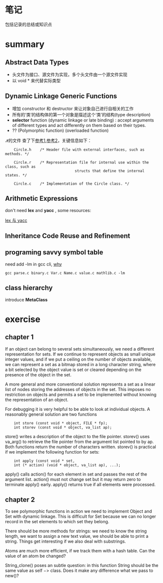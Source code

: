 # 笔记
包括记录的总结或知识点

# summary
## Abstract Data Types

- 头文件为接口、源文件为实现，多个头文件由一个源文件实现
- 以 void * 来代替实际类型

## Dynamic Linkage Generic Functions

- 增加 constructor 和 destructor 来让对象自己进行自相关的工作
-	所有的‘类’的结构体的第一个对象是描述这个‘类’的结构(type description)
-	**selector** function (dynamic linkage or late binding) : accept arguments of different types and act differently 
on them based on their types.
-	 ?? (Polymorphic function)   (overloaded function)  

**.r**的文件
查了下[参考1](https://stackoverflow.com/questions/958671/what-is-a-private-header-in-c),[参考2](https://stackoverflow.com/questions/6061954/what-are-r-files-in-c)，关键信息如下：
```
	Circle.h    /* Header file with external interfaces, such as methods. */

	Circle.r    /* Representation file for internal use within the class, such as
								structs that define the internal states. */

	Circle.c    /* Implementation of the Circle class. */
```

## Arithmetic Expressions

don't need **lex** and **yacc** , some resources:

[lex 与 yacc](https://book.douban.com/subject/1105363/)


## Inheritance Code Reuse and Refinement


## programing savvy symbol table

need add -lm in gcc cli, [why](https://stackoverflow.com/questions/5005363/undefined-reference-to-sin)
```shell
gcc parse.c binary.c Var.c Name.c value.c mathlib.c -lm
```

## class hierarchy

introduce **MetaClass**




# exercise

## chapter 1

If an object can belong to several sets simultaneously, we need a different representation for sets. If we continue to represent objects as small unique integer values, and if we put a ceiling on the number of objects available, we can represent a set as a bitmap stored in a long character string, where a bit selected by the object value is set or cleared depending on the presence of the object in the set. 

A more general and more conventional solution represents a set as a linear list of nodes storing the addresses of objects in the set. This imposes no restriction on objects and permits a set to be implemented without knowing the representation of an object. 

For debugging it is very helpful to be able to look at individual objects. A reasonably general  solution are two functions 
```
	int store (const void * object, FILE * fp);
	int storev (const void * object, va_list ap);
```
store() writes a description of the object to the file pointer. storev() uses va_arg() to retrieve the file pointer from the argument list pointed to by ap. Both functions return the number of characters written. storev() is practical if we implement the following function for sets:

```
	int apply (const void * set,
	int (* action) (void * object, va_list ap), ...);
```

apply() calls action() for each element in set and passes the rest of the argument list. action() must not change set but it may return zero to terminate apply() early. apply() returns true if all elements were processed.

## chapter 2
To see polymorphic functions in action we need to implement Object and Set with dynamic linkage. This is difficult for Set because we can no longer record in the set elements to which set they belong.

There should be more methods for strings: we need to know the string length, we want to assign a new text value, we should be able to print a string. Things get interesting if we also deal with substrings.

Atoms are much more efficient, if we track them with a hash table. Can the value of an atom be changed? 

String_clone() poses an subtle question: in this function String should be the same value as self −> class. Does it make any difference what we pass to new()?